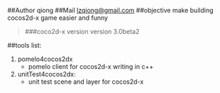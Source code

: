 ##Author
qiong
##Mail
lzqiong@gmail.com
##objective
make building cocos2d-x game easier and funny
>###coco2d-x version
>version 3.0beta2

##tools list:
1. pomelo4cocos2dx
    * pomelo client for cocos2d-x writing in c++
2. unitTest4cocos2dx:
	* unit test scene and layer for cocos2d-x